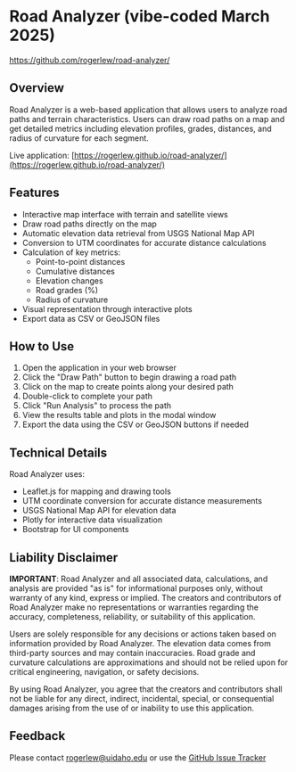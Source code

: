 # Road Analyzer (vibe-coded March 2025)

https://github.com/rogerlew/road-analyzer/

## Overview
Road Analyzer is a web-based application that allows users to analyze road paths and terrain characteristics. Users can draw road paths on a map and get detailed metrics including elevation profiles, grades, distances, and radius of curvature for each segment.

Live application: [https://rogerlew.github.io/road-analyzer/](https://rogerlew.github.io/road-analyzer/)

## Features
- Interactive map interface with terrain and satellite views
- Draw road paths directly on the map
- Automatic elevation data retrieval from USGS National Map API
- Conversion to UTM coordinates for accurate distance calculations
- Calculation of key metrics:
  - Point-to-point distances
  - Cumulative distances
  - Elevation changes
  - Road grades (%)
  - Radius of curvature
- Visual representation through interactive plots
- Export data as CSV or GeoJSON files

## How to Use
1. Open the application in your web browser
2. Click the "Draw Path" button to begin drawing a road path
3. Click on the map to create points along your desired path
4. Double-click to complete your path
5. Click "Run Analysis" to process the path
6. View the results table and plots in the modal window
7. Export the data using the CSV or GeoJSON buttons if needed

## Technical Details
Road Analyzer uses:
- Leaflet.js for mapping and drawing tools
- UTM coordinate conversion for accurate distance measurements
- USGS National Map API for elevation data
- Plotly for interactive data visualization
- Bootstrap for UI components

## Liability Disclaimer
**IMPORTANT**: Road Analyzer and all associated data, calculations, and analysis are provided "as is" for informational purposes only, without warranty of any kind, express or implied. The creators and contributors of Road Analyzer make no representations or warranties regarding the accuracy, completeness, reliability, or suitability of this application.

Users are solely responsible for any decisions or actions taken based on information provided by Road Analyzer. The elevation data comes from third-party sources and may contain inaccuracies. Road grade and curvature calculations are approximations and should not be relied upon for critical engineering, navigation, or safety decisions.

By using Road Analyzer, you agree that the creators and contributors shall not be liable for any direct, indirect, incidental, special, or consequential damages arising from the use of or inability to use this application.

## Feedback

Please contact rogerlew@uidaho.edu or use the [GitHub Issue Tracker](https://github.com/rogerlew/road-analyzer/)

